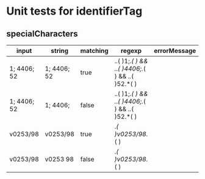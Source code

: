 # Unit tests for identifierTag

## specialCharacters

| input       | string        | matching | regexp                                                | errorMessage |
| ----------- | ------------- | -------- | ----------------------------------------------------- | ------------ |
| 1; 4406; 52 |  1; 4406; 52  | true     | .*.*( )1;.*( ) && .*.*( )4406;.*( ) && .*.*( )52.*( ) |              |
| 1; 4406; 52 |  1; 4406;     | false    | .*.*( )1;.*( ) && .*.*( )4406;.*( ) && .*.*( )52.*( ) |              |
| v0253/98    |  v0253/98     | true     | .*( )v0253/98.*( )                                    |              |
| v0253/98    |  v0253 98     | false    | .*( )v0253/98.*( )                                    |              |